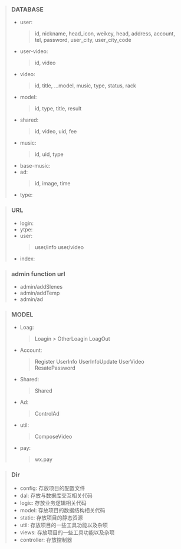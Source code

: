 >### DATABASE
>* user:
>	>id, nickname, head_icon, weikey, head, address, account, tel, password, 
user_city, user_city_code
>* user-video:
>	>id, video
>* video:
>	>id, title, ...model, music, type, status, rack
>* model:
>	>id, type, title, result
>* shared:
>	>id, video, uid, fee
>* music:
>	>id, uid, type
>* base-music:
>* ad:
>	>id, image, time
>* type:


>### URL
>* login:
>* ytpe:
>* user:
>	>user/info
>	>user/video
>* index:

>### admin function url
>* admin/addSlenes
>* admin/addTemp
>* admin/ad

>### MODEL
>* Loag:
>	> Loagin
>		> OtherLoagin
>	> LoagOut
>* Account:
>	> Register
>	> UserInfo
>	> UserInfoUpdate
>	> UserVideo
>	> ResatePassword
>* Shared:
>	> Shared
>* Ad:
>	> ControlAd
>* util:
>	 > ComposeVideo
>* pay:
>	> wx.pay	

>### Dir
>* config: 存放项目的配置文件
>* dal:	存放与数据库交互相关代码
>* logic:	存放业务逻辑相关代码
>* model:	存放项目的数据结构相关代码
>* static:	存放项目的静态资源
>* util:	存放项目的一些工具功能以及杂项
>* views:	存放项目的一些工具功能以及杂项
>* controller:	存放控制器